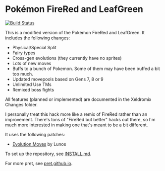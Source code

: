 # Pokémon FireRed and LeafGreen

[![Build Status][travis-badge]][travis]

[travis]: https://travis-ci.org/pret/pokefirered
[travis-badge]: https://travis-ci.org/pret/pokefirered.svg?branch=master

This is a modified version of the Pokémon FireRed and LeafGreen. It includes the following changes:

* Physical/Special Split
* Fairy types
* Cross-gen evolutions (they currently have no sprites)
* Lots of new moves
* Buffs to a bunch of Pokemon. Some of them may have been buffed a bit too much.
* Updated movepools based on Gens 7, 8 or 9
* Unlimited Use TMs
* Remixed boss fights

All features (planned or implemented) are documented in the Xeldromix Changes folder.

I personally treat this hack more like a remix of FireRed rather than an improvement. There's tons of "FireRed but better" hacks out there, so I'm much more interested in making one that's meant to be a bit different.

It uses the following patches:

* [Evolution Moves](https://www.pokecommunity.com/showpost.php?p=10364471) by Lunos

To set up the repository, see [INSTALL.md](INSTALL.md).

For more pret, see [pret.github.io](https://pret.github.io/).
